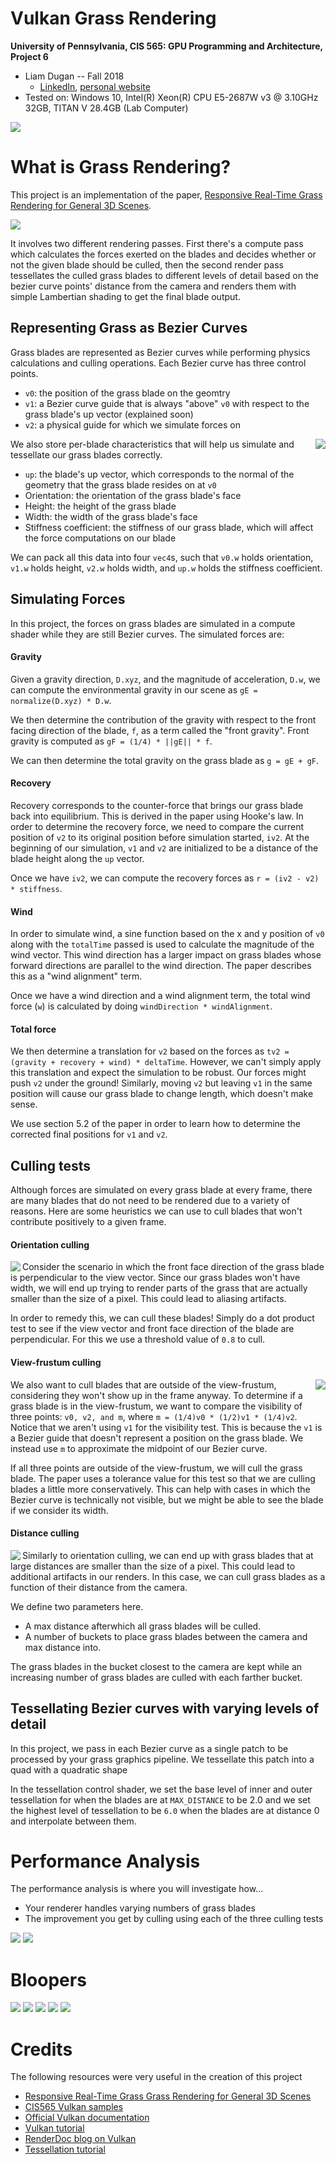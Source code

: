 Vulkan Grass Rendering
======================

**University of Pennsylvania, CIS 565: GPU Programming and Architecture, Project 6**

* Liam Dugan -- Fall 2018
  * [LinkedIn](https://www.linkedin.com/in/liam-dugan-95a961135/), [personal website](http://liamdugan.com/)
* Tested on: Windows 10, Intel(R) Xeon(R) CPU E5-2687W v3 @ 3.10GHz 32GB, TITAN V 28.4GB (Lab Computer)

<img align="center" src="img/final.gif"/>

What is Grass Rendering?
=============
This project is an implementation of the paper, [Responsive Real-Time Grass Rendering for General 3D Scenes](https://www.cg.tuwien.ac.at/research/publications/2017/JAHRMANN-2017-RRTG/JAHRMANN-2017-RRTG-draft.pdf). 

<img align="center" src="img/manyBlades.gif"/>

It involves two different rendering passes. First there's a compute pass which calculates the forces exerted on the blades and decides whether or not the given blade should be culled, then the second render pass tessellates the culled grass blades to different levels of detail based on the bezier curve points' distance from the camera and renders them with simple Lambertian shading to get the final blade output.

## Representing Grass as Bezier Curves

Grass blades are represented as Bezier curves while performing physics calculations and culling operations. 
Each Bezier curve has three control points.
* `v0`: the position of the grass blade on the geomtry
* `v1`: a Bezier curve guide that is always "above" `v0` with respect to the grass blade's up vector (explained soon)
* `v2`: a physical guide for which we simulate forces on

<img align="right" src="img/blade_model.jpg"/>

We also store per-blade characteristics that will help us simulate and tessellate our grass blades correctly.
* `up`: the blade's up vector, which corresponds to the normal of the geometry that the grass blade resides on at `v0`
* Orientation: the orientation of the grass blade's face
* Height: the height of the grass blade
* Width: the width of the grass blade's face
* Stiffness coefficient: the stiffness of our grass blade, which will affect the force computations on our blade

We can pack all this data into four `vec4`s, such that `v0.w` holds orientation, `v1.w` holds height, `v2.w` holds width, and 
`up.w` holds the stiffness coefficient.

## Simulating Forces
In this project, the forces on grass blades are simulated in a compute shader while they are still Bezier curves. The simulated forces are:

#### Gravity

Given a gravity direction, `D.xyz`, and the magnitude of acceleration, `D.w`, we can compute the environmental gravity in
our scene as `gE = normalize(D.xyz) * D.w`.

We then determine the contribution of the gravity with respect to the front facing direction of the blade, `f`, 
as a term called the "front gravity". Front gravity is computed as `gF = (1/4) * ||gE|| * f`.

We can then determine the total gravity on the grass blade as `g = gE + gF`.

#### Recovery

Recovery corresponds to the counter-force that brings our grass blade back into equilibrium. This is derived in the paper using Hooke's law.
In order to determine the recovery force, we need to compare the current position of `v2` to its original position before
simulation started, `iv2`. At the beginning of our simulation, `v1` and `v2` are initialized to be a distance of the blade height along the `up` vector.

Once we have `iv2`, we can compute the recovery forces as `r = (iv2 - v2) * stiffness`.

#### Wind

In order to simulate wind, a sine function based on the x and y position of `v0` along with the `totalTime` passed is used to calculate the magnitude of the wind vector. This wind direction has a larger impact on
grass blades whose forward directions are parallel to the wind direction. The paper describes this as a "wind alignment" term. 

Once we have a wind direction and a wind alignment term, the total wind force (`w`) is calculated by doing `windDirection * windAlignment`.

#### Total force

We then determine a translation for `v2` based on the forces as `tv2 = (gravity + recovery + wind) * deltaTime`. However, we can't simply
apply this translation and expect the simulation to be robust. Our forces might push `v2` under the ground! Similarly, moving `v2` but leaving
`v1` in the same position will cause our grass blade to change length, which doesn't make sense.

We use section 5.2 of the paper in order to learn how to determine the corrected final positions for `v1` and `v2`. 

## Culling tests
Although forces are simulated on every grass blade at every frame, there are many blades that do not need to be rendered
due to a variety of reasons. Here are some heuristics we can use to cull blades that won't contribute positively to a given frame.

#### Orientation culling
<img align="left" src="img/frustumculling.gif"/> Consider the scenario in which the front face direction of the grass blade is perpendicular to the view vector. Since our grass blades
won't have width, we will end up trying to render parts of the grass that are actually smaller than the size of a pixel. This could
lead to aliasing artifacts.

In order to remedy this, we can cull these blades! Simply do a dot product test to see if the view vector and front face direction of
the blade are perpendicular. For this we use a threshold value of `0.8` to cull.

#### View-frustum culling
<img align="right" src="img/viewFrustumCulling.gif"/> We also want to cull blades that are outside of the view-frustum, considering they won't show up in the frame anyway. To determine if
a grass blade is in the view-frustum, we want to compare the visibility of three points: `v0, v2, and m`, where `m = (1/4)v0 * (1/2)v1 * (1/4)v2`.
Notice that we aren't using `v1` for the visibility test. This is because the `v1` is a Bezier guide that doesn't represent a position on the grass blade.
We instead use `m` to approximate the midpoint of our Bezier curve.

If all three points are outside of the view-frustum, we will cull the grass blade. The paper uses a tolerance value for this test so that we are culling
blades a little more conservatively. This can help with cases in which the Bezier curve is technically not visible, but we might be able to see the blade
if we consider its width.

#### Distance culling
<img align="left" src="img/buckets.gif"/> Similarly to orientation culling, we can end up with grass blades that at large distances are smaller than the size of a pixel. This could lead to additional
artifacts in our renders. In this case, we can cull grass blades as a function of their distance from the camera.

We define two parameters here.
* A max distance afterwhich all grass blades will be culled.
* A number of buckets to place grass blades between the camera and max distance into.

The grass blades in the bucket closest to the camera are kept while an increasing number of grass blades
are culled with each farther bucket.

## Tessellating Bezier curves with varying levels of detail
In this project, we pass in each Bezier curve as a single patch to be processed by your grass graphics pipeline. We tessellate this patch into a quad with a quadratic shape 

In the tessellation control shader, we set the base level of inner and outer tessellation for when the blades are at `MAX_DISTANCE` to be 2.0 and we set the highest level of tessellation to be `6.0` when the blades are at distance 0 and interpolate between them.

Performance Analysis
=============

The performance analysis is where you will investigate how...
* Your renderer handles varying numbers of grass blades
* The improvement you get by culling using each of the three culling tests

![](img/Performance.png)
![](img/Workgroup.png)

Bloopers
=============

![](img/initial.gif)
![](img/progress.gif)
![](img/windy.gif)
![](img/start.png)
![](img/firstOutput.png)

Credits
=============

The following resources were very useful in the creation of this project

* [Responsive Real-Time Grass Grass Rendering for General 3D Scenes](https://www.cg.tuwien.ac.at/research/publications/2017/JAHRMANN-2017-RRTG/JAHRMANN-2017-RRTG-draft.pdf)
* [CIS565 Vulkan samples](https://github.com/CIS565-Fall-2018/Vulkan-Samples)
* [Official Vulkan documentation](https://www.khronos.org/registry/vulkan/)
* [Vulkan tutorial](https://vulkan-tutorial.com/)
* [RenderDoc blog on Vulkan](https://renderdoc.org/vulkan-in-30-minutes.html)
* [Tessellation tutorial](http://in2gpu.com/2014/07/12/tessellation-tutorial-opengl-4-3/)
